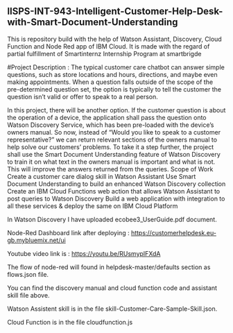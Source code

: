 ## llSPS-INT-943-Intelligent-Customer-Help-Desk-with-Smart-Document-Understanding

This is repository build with the help of Watson Assistant, Discovery, Cloud Function and Node Red app of IBM Cloud. It is made with the regard of partial fulfillment of Smartinternz Internship Program at smartbrigde

#Project Description : The typical customer care chatbot can answer simple questions, such as store locations and hours, directions, and maybe even making appointments. When a question falls outside of the scope of the pre-determined question set, the option is typically to tell the customer the question isn’t valid or offer to speak to a real person.

In this project, there will be another option. If the customer question is about the operation of a device, the application shall pass the question onto Watson Discovery Service, which has been pre-loaded with the device’s owners manual. So now, instead of “Would you like to speak to a customer representative?” we can return relevant sections of the owners manual to help solve our customers’ problems. To take it a step further, the project shall use the Smart Document Understanding feature of Watson Discovery to train it on what text in the owners manual is important and what is not. This will improve the answers returned from the queries. Scope of Work Create a customer care dialog skill in Watson Assistant Use Smart Document Understanding to build an enhanced Watson Discovery collection Create an IBM Cloud Functions web action that allows Watson Assistant to post queries to Watson Discovery Build a web application with integration to all these services & deploy the same on IBM Cloud Platform

In Watson Discovery I have uploaded ecobee3_UserGuide.pdf document.

Node-Red Dashboard link after deploying : https://customerhelpdesk.eu-gb.mybluemix.net/ui

Youtube video link is : https://youtu.be/RUsmypIFXdA

The flow of node-red will found in helpdesk-master/defaults section as flows.json file.

You can find the discovery manual and cloud function code and assistant skill file above.

Watson Assistent skill is in the file skill-Customer-Care-Sample-Skill.json.

Cloud Function is in the file cloudfunction.js

